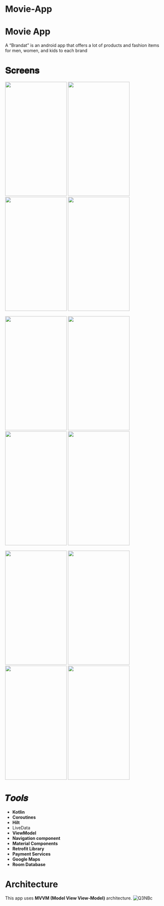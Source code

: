 # Movie-App

# Movie App
A “Brandat” is an android app that offers a lot of products and fashion items for men, women, and kids to each brand
# 𝐒𝐜𝐫𝐞𝐞𝐧𝐬
<img src="https://user-images.githubusercontent.com/44554932/180020928-96873ca2-d395-477f-b514-596393b07eea.jpeg" width=200  height=370> <img src="https://user-images.githubusercontent.com/44554932/180020342-5f1b281e-24f2-4349-880f-9b486157cda8.jpeg" width=200  height=370> <img src="https://user-images.githubusercontent.com/44554932/180020337-29d04694-fc73-4900-bdbd-7b6c827dc2f2.jpeg" width=200  height=370> <img src="https://user-images.githubusercontent.com/44554932/180025644-2ac42be8-a32c-47f3-9229-314e19490f21.jpeg" width=200  height=370>

<img src="https://user-images.githubusercontent.com/44554932/180023977-f5198b30-74c9-48a9-ba15-9d745a1f048d.jpeg" width=200  height=370> <img src="https://user-images.githubusercontent.com/44554932/180023966-c58de0a4-172e-43a2-81b1-e66749f784e7.jpeg" width=200  height=370> <img src="https://user-images.githubusercontent.com/44554932/180023972-c93db6d1-b625-49d0-91b8-50a3adef3b66.jpeg" width=200  height=370>  <img src="https://user-images.githubusercontent.com/44554932/180025632-2c12a700-bf1d-4e81-8c28-353e3d9bda7a.jpeg" width=200  height=370>

<img src="https://user-images.githubusercontent.com/44554932/180025123-f450d04f-d407-4e78-af9d-a593256d3944.jpeg" width=200  height=370> <img src="https://user-images.githubusercontent.com/44554932/180025115-4253e29f-3034-4425-a893-6d1219ec75c0.jpeg" width=200  height=370> <img src="https://user-images.githubusercontent.com/44554932/180025127-e6161239-3604-43f2-a621-d823b263c41e.jpeg" width=200  height=370> <img src="https://user-images.githubusercontent.com/44554932/180027775-fa580469-f25f-4b67-a86f-79b4134708e0.jpeg" width=200  height=370>



# 𝑻𝒐𝒐𝒍𝒔
- **Kotlin**
- **Coroutines**
- **Hilt**
-  LiveData
- **ViewModel**
- **Navigation component**
- **Material Components**
- **Retrofit Library**
- **Payment Services**
- **Google Maps**
- **Room Database**
# Architecture 
This app uses **MVVM (Model View View-Model)** architecture.
![Q3NBc](https://user-images.githubusercontent.com/62480395/159254664-fee91587-2a62-4858-a8f4-4ab41e6a7c6e.png)
